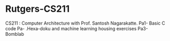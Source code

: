 # Rutgers-CS211
CS211 : Computer Architecture with Prof. Santosh Nagarakatte.      Pa1- Basic C code    Pa- .Hexa-doku and machine learning housing exercises    Pa3- Bomblab
